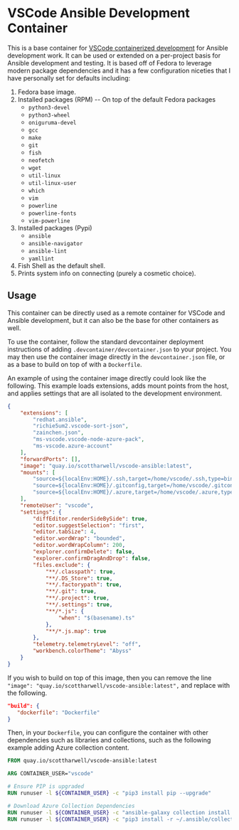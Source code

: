 # VSCode Ansible Development Container

This is a base container for [VSCode containerized development](https://code.visualstudio.com/docs/remote/containers) for Ansible development work.  It can be used or extended on a per-project basis for Ansible development and testing.  It is based off of Fedora to leverage modern package dependencies and it has a few configuration niceties that I have personally set for defaults including:

1. Fedora base image.
2. Installed packages (RPM) -- On top of the default Fedora packages
   * `python3-devel`
   * `python3-wheel`
   * `oniguruma-devel`
   * `gcc`
   * `make`
   * `git`
   * `fish`
   * `neofetch`
   * `wget`
   * `util-linux`
   * `util-linux-user`
   * `which`
   * `vim`
   * `powerline`
   * `powerline-fonts`
   * `vim-powerline`
3. Installed packages (Pypi)
   * `ansible`
   * `ansible-navigator`
   * `ansible-lint`
   * `yamllint`
4. Fish Shell as the default shell.
5. Prints system info on connecting (purely a cosmetic choice).

## Usage

This container can be directly used as a remote container for VSCode and Ansible development, but it can also be the base for other containers as well.

To use the container, follow the standard devcontainer deployment instructions of adding `.devcontainer/devcontainer.json` to your project.  You may then use the container image directly in the `devcontainer.json` file, or as a base to build on top of with a `Dockerfile`.

An example of using the container image directly could look like the following.  This example loads extensions, adds mount points from the host, and applies settings that are all isolated to the development environment.

```json
{
    "extensions": [
        "redhat.ansible",
        "richie5um2.vscode-sort-json",
        "zainchen.json",
        "ms-vscode.vscode-node-azure-pack",
        "ms-vscode.azure-account"
    ],
    "forwardPorts": [],
    "image": "quay.io/scottharwell/vscode-ansible:latest",
    "mounts": [
        "source=${localEnv:HOME}/.ssh,target=/home/vscode/.ssh,type=bind",
        "source=${localEnv:HOME}/.gitconfig,target=/home/vscode/.gitconfig,type=bind",
        "source=${localEnv:HOME}/.azure,target=/home/vscode/.azure,type=bind"
    ],
    "remoteUser": "vscode",
    "settings": {
        "diffEditor.renderSideBySide": true,
        "editor.suggestSelection": "first",
        "editor.tabSize": 4,
        "editor.wordWrap": "bounded",
        "editor.wordWrapColumn": 200,
        "explorer.confirmDelete": false,
        "explorer.confirmDragAndDrop": false,
        "files.exclude": {
            "**/.classpath": true,
            "**/.DS_Store": true,
            "**/.factorypath": true,
            "**/.git": true,
            "**/.project": true,
            "**/.settings": true,
            "**/*.js": {
                "when": "$(basename).ts"
            },
            "**/*.js.map": true
        },
        "telemetry.telemetryLevel": "off",
        "workbench.colorTheme": "Abyss"
    }
}
```

If you wish to build on top of this image, then you can remove the line `"image": "quay.io/scottharwell/vscode-ansible:latest",` and replace with the following.

```json
"build": {
   "dockerfile": "Dockerfile"
}
```

Then, in your `Dockerfile`, you can configure the container with other dependencies such as libraries and collections, such as the following example adding Azure collection content.

```Dockerfile
FROM quay.io/scottharwell/vscode-ansible:latest

ARG CONTAINER_USER="vscode"

# Ensure PIP is upgraded
RUN runuser -l ${CONTAINER_USER} -c "pip3 install pip --upgrade"

# Download Azure Collection Dependencies
RUN runuser -l ${CONTAINER_USER} -c "ansible-galaxy collection install azure.azcollection"
RUN runuser -l ${CONTAINER_USER} -c "pip3 install -r ~/.ansible/collections/ansible_collections/azure/azcollection/requirements-azure.txt"
```
